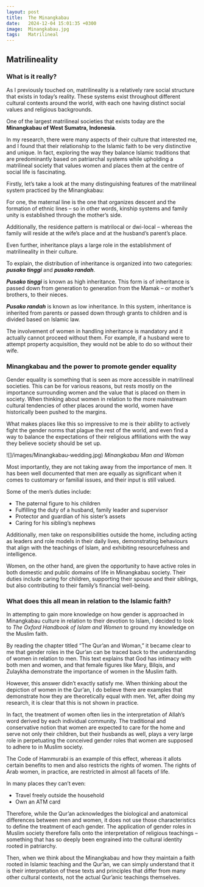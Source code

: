 ```yaml
---
layout: post
title:  The Minangkabau
date:   2024-12-04 15:01:35 +0300
image:  Minangkabau.jpg
tags:   Matrilineal
---
```

## Matrilineality
### What is it really?
As I previously touched on, matrilineality is a relatively rare social structure that exists in today’s reality. These systems exist throughout different cultural contexts around the world, with each one having distinct social values and religious backgrounds. 

One of the largest matrilineal societies that exists today are the **Minangkabau of West Sumatra, Indonesia**. 

In my research, there were many aspects of their culture that interested me, and I found that their relationship to the Islamic faith to be very distinctive and unique. In fact, exploring the way they balance Islamic traditions that are predominantly based on patriarchal systems while upholding a matrilineal society that values women and places them at the centre of social life is fascinating. 

Firstly, let’s take a look at the many distinguishing features of the matrilineal system practiced by the Minangkabau:

For one, the maternal line is the one that organizes descent and the formation of ethnic lines – so in other words, kinship systems and family unity is established through the mother’s side.

Additionally, the residence pattern is matrilocal or dwi-local – whereas the family will reside at the wife’s place and at the husband’s parent’s place.

Even further, inheritance plays a large role in the establishment of matrilineality in their culture.

To explain, the distribution of inheritance is organized into two categories: ***pusako tinggi*** and ***pusako randah***.

***Pusako tinggi*** is known as high inheritance. This form is of inheritance is passed down from generation to generation from the Mamak – or mother’s brothers, to their nieces. 

***Pusako randah*** is known as low inheritance. In this system, inheritance is inherited from parents or passed down through grants to children and is divided based on Islamic law. 

The involvement of women in handling inheritance is mandatory and it actually cannot proceed without them. For example, if a husband were to attempt property acquisition, they would not be able to do so without their wife.

### Minangkabau and the power to promote gender equality

Gender equality is something that is seen as more accessible in matrilineal societies. This can be for various reasons, but rests mostly on the importance surrounding women and the value that is placed on them in society. When thinking about women in relation to the more mainstream cultural tendencies of other places around the world, women have historically been pushed to the margins. 

What makes places like this so impressive to me is their ability to actively fight the gender norms that plague the rest of the world, and even find a way to balance the expectations of their religious affiliations with the way they believe society should be set up. 

![]/images/Minangkabau-wedding.jpg)
*Minangkabau Man and Woman*

Most importantly, they are not taking away from the importance of men. It has been well documented that men are equally as significant when it comes to customary or familial issues, and their input is still valued. 

Some of the men’s duties include:
-	The paternal figure to his children
-	Fulfilling the duty of a husband, family leader and supervisor
-	Protector and guardian of his sister’s assets 
-	Caring for his sibling’s nephews

Additionally, men take on responsibilities outside the home, including acting as leaders and role models in their daily lives, demonstrating behaviours that align with the teachings of Islam, and exhibiting resourcefulness and intelligence.

Women, on the other hand, are given the opportunity to have active roles in both domestic and public domains of life in Minangkabau society. Their duties include caring for children, supporting their spouse and their siblings, but also contributing to their family’s financial well-being. 

### What does this all mean in relation to the Islamic faith?

In attempting to gain more knowledge on how gender is approached in Minangkabau culture in relation to their devotion to Islam, I decided to look to *The Oxford Handbook of Islam and Women* to ground my knowledge on the Muslim faith. 

By reading the chapter titled “The Qur’an and Woman,” it became clear to me that gender roles in the Qur’an can be traced back to the understanding of women in relation to men. This text explains that God has intimacy with both men and women, and that female figures like Mary, Bilqis, and Zulaykha demonstrate the importance of women in the Muslim faith.

However, this answer didn’t exactly satisfy me. When thinking about the depiction of women in the Qur’an, I do believe there are examples that demonstrate how they are theoretically equal with men. Yet, after doing my research, it is clear that this is not shown in practice. 

In fact, the treatment of women often lies in the interpretation of Allah’s word derived by each individual community. The traditional and conservative notion that women are expected to care for the home and serve not only their children, but their husbands as well, plays a very large role in perpetuating the conceived gender roles that women are supposed to adhere to in Muslim society. 

The Code of Hammurabi is an example of this effect, whereas it allots certain benefits to men and also restricts the rights of women. The rights of Arab women, in practice, are restricted in almost all facets of life. 

In many places they can’t even:

-	Travel freely outside the household
-	Own an ATM card

Therefore, while the Qur’an acknowledges the biological and anatomical differences between men and women, it does not use those characteristics to define the treatment of each gender. The application of gender roles in Muslim society therefore falls onto the interpretation of religious teachings – something that has so deeply been engrained into the cultural identity rooted in patriarchy. 

Then, when we think about the Minangkabau and how they maintain a faith rooted in Islamic teaching and the Qur’an, we can simply understand that it is their interpretation of these texts and principles that differ from many other cultural contexts, not the actual Qur’anic teachings themselves. 



